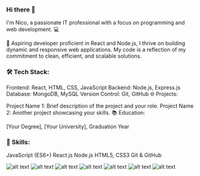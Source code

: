 ### Hi there 👋
I'm Nico, a passionate IT professional with a focus on programming and web development. 💻

🚀 Aspiring developer proficient in React and Node.js, I thrive on building dynamic and responsive web applications. My code is a reflection of my commitment to clean, efficient, and scalable solutions.

### 🛠️ Tech Stack:

Frontend: React, HTML, CSS, JavaScript
Backend: Node.js, Express.js
Database: MongoDB, MySQL
Version Control: Git, GitHub
🌐 Projects:

Project Name 1: Brief description of the project and your role.
Project Name 2: Another project showcasing your skills.
📚 Education:

[Your Degree], [Your University], Graduation Year
### 🔧 Skills:

JavaScript (ES6+)
React.js
Node.js
HTML5, CSS3
Git & GitHub



![alt text](https://img.shields.io/badge/HTML5-E34F26?style=for-the-badge&logo=html5&logoColor=white)
![alt text](https://img.shields.io/badge/CSS3-1572B6?style=for-the-badge&logo=css3&logoColor=white)
![alt text](https://img.shields.io/badge/JavaScript-323330?style=for-the-badge&logo=javascript&logoColor=F7DF1E)
![alt text](https://img.shields.io/badge/Sass-CC6699?style=for-the-badge&logo=sass&logoColor=white)
![alt text](https://img.shields.io/badge/jQuery-0769AD?style=for-the-badge&logo=jquery&logoColor=white)
![alt text](https://img.shields.io/badge/React-20232A?style=for-the-badge&logo=react&logoColor=61DAFB)
![alt text](https://img.shields.io/badge/Node.js-43853D?style=for-the-badge&logo=node.js&logoColor=white)



<!--
**nicowhite/nicowhite** is a ✨ _special_ ✨ repository because its `README.md` (this file) appears on your GitHub profile.

Here are some ideas to get you started:

- 🔭 I’m currently working on ...
- 🌱 I’m currently learning ...
- 👯 I’m looking to collaborate on ...
- 🤔 I’m looking for help with ...
- 💬 Ask me about ...
- 📫 How to reach me: ...
- 😄 Pronouns: ...
- ⚡ Fun fact: ...
-->
